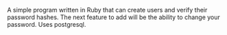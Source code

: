 A simple program written in Ruby that can create users and verify their password hashes. The next feature to add will be the ability to change your password.
Uses postgresql.
